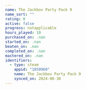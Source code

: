 ```yaml
---
name: The Jackbox Party Pack 9
name_sort: ""
rating: 0
active: false
progress: notapplicable
hours_played: 10
purchased_on: .nan
started_on: .nan
beaten_on: .nan
completed_on: .nan
mastered_on: .nan
identifiers:
  - type: steam
    appid: "1850960"
    name: The Jackbox Party Pack 9
    synced_on: 2024-08-30
---
```

